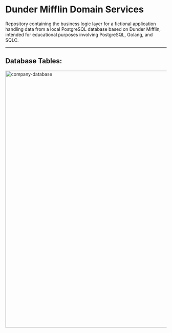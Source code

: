 # Dunder Mifflin Domain Services
Repository containing the business logic layer for a fictional application handling data from a local PostgreSQL database based on Dunder Mifflin, intended for educational purposes involving PostgreSQL, Golang, and SQLC.
<hr>

## Database Tables:

<img src="https://github.com/GuiFernandess7/dunder-mifflin-domain-services/assets/63022500/48a71f19-a413-4754-b091-ed78076079d7" alt="company-database" width="800" />

